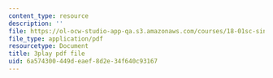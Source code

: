 ```yaml
---
content_type: resource
description: ''
file: https://ol-ocw-studio-app-qa.s3.amazonaws.com/courses/18-01sc-single-variable-calculus-fall-2010/6a574300449deaef8d2e34f640c93167_HgEqXhsIq_g.pdf
file_type: application/pdf
resourcetype: Document
title: 3play pdf file
uid: 6a574300-449d-eaef-8d2e-34f640c93167
---
```

